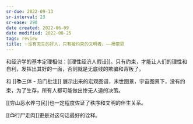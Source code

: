 ```yaml
---
sr-due: 2022-09-13
sr-interval: 23
sr-ease: 290
date created: 2022-06-09
date modified: 2022-08-25
tags: review
title: ✨没有天生的好人，只有被约束的文明者。——杨蒙恩
---
```


和经济学的基本定理相似：[[理性经济人假设]]。只有约束，才能让人们的理性和自利，发挥出其好的一面，否则就是无底线的欺骗和背叛了。

和 [[📚三体 - 热门批注]] 展示出来的宏观图谱，末世图景，宇宙图景下，没有约束，为了生存，所有人都可能做出惨无人道的决策。

[[穷山恶水养刁民]]也一定程度佐证了秩序和文明的伴生关系。

[[📺行尸走肉]]更是对这句话最好的诠释。
